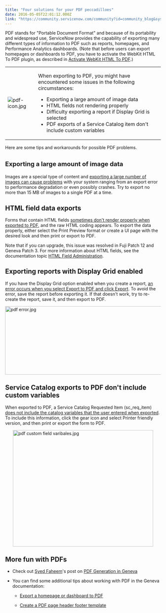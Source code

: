 ```yaml
---
title: "Four solutions for your PDF peccadilloes"
date: 2016-05-05T22:01:12.000Z
link: "https://community.servicenow.com/community?id=community_blog&sys_id=139ceee1dbd0dbc01dcaf3231f961954"
---
```

<p>PDF stands for "Portable Document Format" and because of its portability and widespread use, ServiceNow provides the capability of exporting many different types of information to PDF such as reports, homepages, and Performance Analytics dashboards. (Note that before users can export homepages or dashboards to PDF, you have to activate the WebKit HTML To PDF plugin, as described in <a title="ocs.servicenow.com/bundle/geneva-performance-analytics-and-reporting/page/use/performance_analytics/task/t_ActivateWHTP.html" href="https://docs.servicenow.com/bundle/geneva-performance-analytics-and-reporting/page/use/performance_analytics/task/t_ActivateWHTP.html">Activate WebKit HTML To PDF</a>.)</p><p></p><table><tbody><tr><td><img   alt="pdf-icon.jpg" class="image-1 jive-image" src="83bbb331db94d3049c9ffb651f9619f6.iix" style="height: auto;"/></td><td><p>When exporting to PDF, you might have encountered some issues in the following circumstances:</p><ul><li>Exporting a large amount of image data</li><li>HTML fields not rendering properly</li><li>Difficulty exporting a report if Display Grid is selected</li><li>PDF exports of a Service Catalog item don't include custom variables</li></ul></td></tr></tbody></table><p></p><p>Here are some tips and workarounds for possible PDF problems.</p><p></p><h2><span style="font-size: 20px; font-weight: bold; line-height: 1.5;">Exporting a large amount of image data</span></h2><p>Images are a special type of content and <a title="" _jive_internal="true" href="https://hi.service-now.com/kb_view.do?sysparm_article=KB0584332" rel="nofollow" target="_blank">exporting a large number of images can cause problems</a> with your system ranging from an export error to performance degradation or even possibly crashes. Try to export no more than 15 MB of images to a single PDF at a time.</p><p></p><h2>HTML field data exports</h2><p>Forms that contain HTML fields <a title="" _jive_internal="true" href="https://hi.service-now.com/kb_view.do?sysparm_article=KB0564332" rel="nofollow" target="_blank">sometimes don't render properly when exported to PDF</a>, and the raw HTML coding appears. To export the data properly, either select the Print Preview format or create a UI page with the desired look and then print or export to PDF.</p><p></p><p>Note that if you can upgrade, this issue was resolved in Fuji Patch 12 and Geneva Patch 3. For more information about HTML fields, see the documentation topic <a title="" _jive_internal="true" href="/hi.service-now.com/kb_view.do?sysparm_article=KB0564332" rel="nofollow" target="_blank">HTML Field Administration</a>.</p><p></p><h2>Exporting reports with Display Grid enabled</h2><p>If you have the Display Grid option enabled when you create a report, <a title="" _jive_internal="true" href="https://hi.service-now.com/kb_view.do?sysparm_article=KB0584331" rel="nofollow" target="_blank">an error occurs when you select Export to PDF and click Export</a>. To avoid the error, save the report before exporting it. If that doesn't work, try to re-create the report, save it, and then export to PDF.</p><p><img   alt="pdf error.jpg" class="image-2 jive-image" src="957e590edb5cd344e9737a9e0f96199f.iix" style="width: 620px; height: 221px; display: block; margin-left: auto; margin-right: auto;"/></p><p></p><h2>Service Catalog exports to PDF don't include custom variables</h2><p>When exported to PDF, a Service Catalog Requested Item (sc_req_item) <a title="" _jive_internal="true" href="https://hi.service-now.com/kb_view.do?sysparm_article=KB0553606" rel="nofollow" target="_blank">does not include the catalog variables that the user entered when exported</a>. To include this information, click the gear icon and select Printer friendly version, and then print or export the form to PDF.</p><p></p><p><img   alt="pdf custom field varibales.jpg" class="image-3 jive-image" height="376" src="94bbb80edb1097049c9ffb651f9619cd.iix" style="display: block; margin-left: auto; margin-right: auto; height: 376px; width: 454.170478170478px;" width="454"/></p><p></p><h2>More fun with PDFs</h2><ul><li><p>Check out <a title="" _jive_internal="true" data-containerid="-1" data-containertype="-1" data-objectid="2291" data-objecttype="3" href="/community?id=community_user_profile&user=3bbe42addbd41fc09c9ffb651f9619e0">Syed Faheem</a>'s post on <a title="" _jive_internal="true" href="/community?id=community_question&sys_id=126887eddb1cdbc01dcaf3231f96199d" target="_blank">PDF Generation in Geneva</a></p></li><li><p>You can find some additional tips about working with PDF in the Geneva documentation:</p><ul><li><p><a title="ocs.servicenow.com/bundle/geneva-performance-analytics-and-reporting/page/use/performance_analytics/task/t_ExportAHomePageOrDashboardToPDF.html" href="https://docs.servicenow.com/bundle/geneva-performance-analytics-and-reporting/page/use/performance_analytics/task/t_ExportAHomePageOrDashboardToPDF.html">Export a homepage or dashboard to PDF</a></p></li><li><p><a title="ocs.servicenow.com/bundle/geneva-performance-analytics-and-reporting/page/use/basic_reporting/task/t_CreatPDFPageHeadFootTempl.html" href="https://docs.servicenow.com/bundle/geneva-performance-analytics-and-reporting/page/use/basic_reporting/task/t_CreatPDFPageHeadFootTempl.html">Create a PDF page header footer template</a></p></li></ul></li></ul>